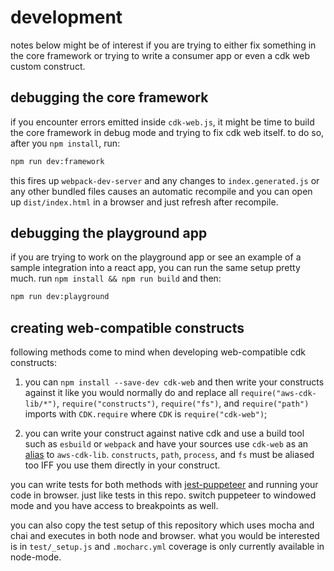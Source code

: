 # development

notes below might be of interest if you are trying to either fix something in the core framework or trying to write a
consumer app or even a cdk web custom construct.

## debugging the core framework

if you encounter errors emitted inside `cdk-web.js`, it might be time to build the core framework in debug mode and
trying to fix cdk web itself. to do so, after you `npm install`, run:

```bash
npm run dev:framework
```

this fires up `webpack-dev-server` and any changes to `index.generated.js` or any other bundled files
causes an automatic recompile and you can open up `dist/index.html` in a browser and just refresh after recompile.

## debugging the playground app

if you are trying to work on the playground app or see an example of a sample integration into a react app, you can run
the same setup pretty much. run `npm install && npm run build` and then:

```bash
npm run dev:playground
```

## creating web-compatible constructs

following methods come to mind when developing web-compatible cdk constructs:

1. you can `npm install --save-dev cdk-web` and then write your constructs against it like you would normally do and
   replace all `require("aws-cdk-lib/*")`, `require("constructs")`, `require("fs")`, and `require("path")` imports
   with `CDK.require` where `CDK` is `require("cdk-web")`;

1. you can write your construct against native cdk and use a build tool such as `esbuild` or `webpack` and have your
   sources use `cdk-web` as an [alias](https://v4.webpack.js.org/configuration/resolve/#resolvealias) to `aws-cdk-lib`.
   `constructs`, `path`, `process`, and `fs` must be aliased too IFF you use them directly in your construct.

you can write tests for both methods with [jest-puppeteer](https://jestjs.io/docs/puppeteer) and running your code in
browser. just like tests in this repo. switch puppeteer to windowed mode and you have access to breakpoints as well.

you can also copy the test setup of this repository which uses mocha and chai and executes in both node and browser.
what you would be interested is in `test/_setup.js` and `.mocharc.yml`
coverage is only currently available in node-mode.
